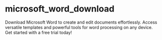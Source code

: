 # microsoft_word_download
Download Microsoft Word to create and edit documents effortlessly. Access versatile templates and powerful tools for word processing on any device. Get started with a free trial today!
